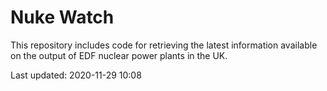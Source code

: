 # Nuke Watch

This repository includes code for retrieving the latest information available on the output of EDF nuclear power plants in the UK.

Last updated: 2020-11-29 10:08
